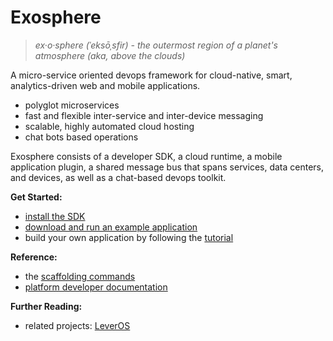 # Exosphere
> _ex·o·sphere (ˈeksōˌsfir) - the outermost region of a planet's atmosphere (aka, above the clouds)_

A micro-service oriented devops framework
for cloud-native, smart, analytics-driven web and mobile applications.

- polyglot microservices
- fast and flexible inter-service and inter-device messaging
- scalable, highly automated cloud hosting
- chat bots based operations

Exosphere consists of a developer SDK,
a cloud runtime,
a mobile application plugin,
a shared message bus that spans services, data centers, and devices,
as well as a chat-based devops toolkit.


__Get Started:__
* [install the SDK](install.md)
* [download and run an example application](example-apps.md)
* build your own application by following the [tutorial](tutorial)

__Reference:__
* the [scaffolding commands](scaffolding.md)
* [platform developer documentation](developers/developers.md)

__Further Reading:__
* related projects: [LeverOS](https://github.com/leveros/leveros)
